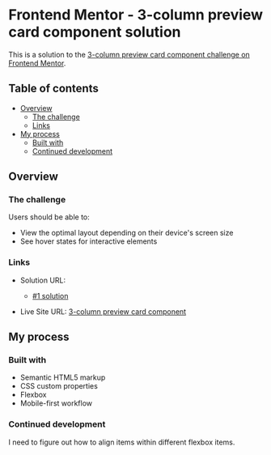 # Frontend Mentor - 3-column preview card component solution

This is a solution to the [3-column preview card component challenge on Frontend Mentor](https://www.frontendmentor.io/challenges/3column-preview-card-component-pH92eAR2-). 

## Table of contents

- [Overview](#overview)
  - [The challenge](#the-challenge)
  - [Links](#links)
- [My process](#my-process)
  - [Built with](#built-with)
  - [Continued development](#continued-development)

## Overview

### The challenge

Users should be able to:

- View the optimal layout depending on their device's screen size
- See hover states for interactive elements

### Links

- Solution URL: 
  - [#1 solution](https://github.com/erinchocolate/frontend-mentor-challenge/tree/master/05%203-column-preview-card-component/%231)

- Live Site URL: [3-column preview card component](https://erinchocolate5.netlify.app/)

## My process

### Built with

- Semantic HTML5 markup
- CSS custom properties
- Flexbox
- Mobile-first workflow

### Continued development

I need to figure out how to align items within different flexbox items.
